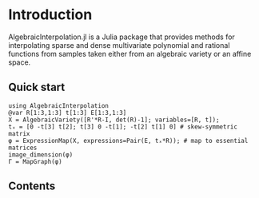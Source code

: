 # Introduction
AlgebraicInterpolation.jl is a Julia package that provides methods for interpolating sparse and dense multivariate polynomial and rational functions from samples taken either from an algebraic variety or an affine space.

## Quick start

```@repl
using AlgebraicInterpolation
@var R[1:3,1:3] t[1:3] E[1:3,1:3]
X = AlgebraicVariety([R'*R-I, det(R)-1]; variables=[R, t]);
tₓ = [0 -t[3] t[2]; t[3] 0 -t[1]; -t[2] t[1] 0] # skew-symmetric matrix
φ = ExpressionMap(X, expressions=Pair(E, tₓ*R)); # map to essential matrices
image_dimension(φ)
Γ = MapGraph(φ)
```

## Contents

